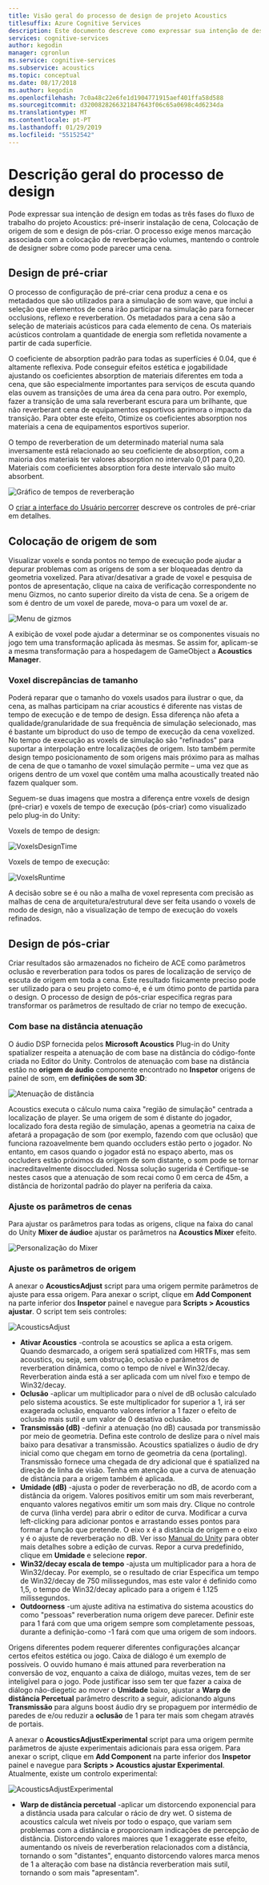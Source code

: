 ```yaml
---
title: Visão geral do processo de design de projeto Acoustics
titlesuffix: Azure Cognitive Services
description: Este documento descreve como expressar sua intenção de design em todas as três fases do fluxo de trabalho Acoustics do projeto.
services: cognitive-services
author: kegodin
manager: cgronlun
ms.service: cognitive-services
ms.subservice: acoustics
ms.topic: conceptual
ms.date: 08/17/2018
ms.author: kegodin
ms.openlocfilehash: 7c0a48c22e6fe1d1904771915aef401ffa58d588
ms.sourcegitcommit: d3200828266321847643f06c65a0698c4d6234da
ms.translationtype: MT
ms.contentlocale: pt-PT
ms.lasthandoff: 01/29/2019
ms.locfileid: "55152542"
---
```

# <a name="design-process-overview"></a>Descrição geral do processo de design
Pode expressar sua intenção de design em todas as três fases do fluxo de trabalho do projeto Acoustics: pré-inserir instalação de cena, Colocação de origem de som e design de pós-criar. O processo exige menos marcação associada com a colocação de reverberação volumes, mantendo o controle de designer sobre como pode parecer uma cena.

## <a name="pre-bake-design"></a>Design de pré-criar
O processo de configuração de pré-criar cena produz a cena e os metadados que são utilizados para a simulação de som wave, que inclui a seleção que elementos de cena irão participar na simulação para fornecer occlusions, reflexo e reverberation. Os metadados para a cena são a seleção de materiais acústicos para cada elemento de cena. Os materiais acústicos controlam a quantidade de energia som refletida novamente a partir de cada superfície.

O coeficiente de absorption padrão para todas as superfícies é 0.04, que é altamente reflexiva. Pode conseguir efeitos estética e jogabilidade ajustando os coeficientes absorption de materiais diferentes em toda a cena, que são especialmente importantes para serviços de escuta quando elas ouvem as transições de uma área da cena para outro. Por exemplo, fazer a transição de uma sala reverberant escura para um brilhante, que não reverberant cena de equipamentos esportivos aprimora o impacto da transição. Para obter este efeito, Otimize os coeficientes absorption nos materiais a cena de equipamentos esportivos superior.

O tempo de reverberation de um determinado material numa sala inversamente está relacionado ao seu coeficiente de absorption, com a maioria dos materiais ter valores absorption no intervalo 0,01 para 0,20. Materiais com coeficientes absorption fora deste intervalo são muito absorbent.

![Gráfico de tempos de reverberação](media/ReverbTimeGraph.png)

O [criar a interface do Usuário percorrer](bake-ui-walkthrough.md) descreve os controles de pré-criar em detalhes.

## <a name="sound-source-placement"></a>Colocação de origem de som
Visualizar voxels e sonda pontos no tempo de execução pode ajudar a depurar problemas com as origens de som a ser bloqueadas dentro da geometria voxelized. Para ativar/desativar a grade de voxel e pesquisa de pontos de apresentação, clique na caixa de verificação correspondente no menu Gizmos, no canto superior direito da vista de cena. Se a origem de som é dentro de um voxel de parede, mova-o para um voxel de ar.

![Menu de gizmos](media/GizmosMenu.png)  

A exibição de voxel pode ajudar a determinar se os componentes visuais no jogo tem uma transformação aplicada às mesmas. Se assim for, aplicam-se a mesma transformação para a hospedagem de GameObject a **Acoustics Manager**.

### <a name="voxel-size-discrepancies"></a>Voxel discrepâncias de tamanho
Poderá reparar que o tamanho do voxels usados para ilustrar o que, da cena, as malhas participam na criar acoustics é diferente nas vistas de tempo de execução e de tempo de design. Essa diferença não afeta a qualidade/granularidade de sua frequência de simulação selecionado, mas é bastante um biproduct do uso de tempo de execução da cena voxelized. No tempo de execução as voxels de simulação são "refinados" para suportar a interpolação entre localizações de origem. Isto também permite design tempo posicionamento de som origens mais próximo para as malhas de cena de que o tamanho de voxel simulação permite – uma vez que as origens dentro de um voxel que contêm uma malha acoustically treated não fazem qualquer som.

Seguem-se duas imagens que mostra a diferença entre voxels de design (pré-criar) e voxels de tempo de execução (pós-criar) como visualizado pelo plug-in do Unity:

Voxels de tempo de design:

![VoxelsDesignTime](media/VoxelsDesignTime.png)

Voxels de tempo de execução:

![VoxelsRuntime](media/VoxelsRuntime.png)

A decisão sobre se é ou não a malha de voxel representa com precisão as malhas de cena de arquitetura/estrutural deve ser feita usando o voxels de modo de design, não a visualização de tempo de execução do voxels refinados.

## <a name="post-bake-design"></a>Design de pós-criar
Criar resultados são armazenados no ficheiro de ACE como parâmetros oclusão e reverberation para todos os pares de localização de serviço de escuta de origem em toda a cena. Este resultado fisicamente preciso pode ser utilizado para o seu projeto como-é, e é um ótimo ponto de partida para o design. O processo de design de pós-criar especifica regras para transformar os parâmetros de resultado de criar no tempo de execução.

### <a name="distance-based-attenuation"></a>Com base na distância atenuação
O áudio DSP fornecida pelos **Microsoft Acoustics** Plug-in do Unity spatializer respeita a atenuação de com base na distância do código-fonte criada no Editor do Unity. Controlos de atenuação com base na distância estão no **origem de áudio** componente encontrado no **Inspetor** origens de painel de som, em **definições de som 3D**:

![Atenuação de distância](media/distanceattenuation.png)

Acoustics executa o cálculo numa caixa "região de simulação" centrada a localização de player. Se uma origem de som é distante do jogador, localizado fora desta região de simulação, apenas a geometria na caixa de afetará a propagação de som (por exemplo, fazendo com que oclusão) que funciona razoavelmente bem quando occluders estão perto o jogador. No entanto, em casos quando o jogador está no espaço aberto, mas os occluders estão próximos da origem de som distante, o som pode se tornar inacreditavelmente disoccluded. Nossa solução sugerida é Certifique-se nestes casos que a atenuação de som recai como 0 em cerca de 45m, a distância de horizontal padrão do player na periferia da caixa.

### <a name="tuning-scene-parameters"></a>Ajuste os parâmetros de cenas
Para ajustar os parâmetros para todas as origens, clique na faixa do canal do Unity **Mixer de áudio**e ajustar os parâmetros na **Acoustics Mixer** efeito.

![Personalização do Mixer](media/MixerParameters.png)

### <a name="tuning-source-parameters"></a>Ajuste os parâmetros de origem
A anexar o **AcousticsAdjust** script para uma origem permite parâmetros de ajuste para essa origem. Para anexar o script, clique em **Add Component** na parte inferior dos **Inspetor** painel e navegue para **Scripts > Acoustics ajustar**. O script tem seis controles:

![AcousticsAdjust](media/AcousticsAdjust.png)

* **Ativar Acoustics** -controla se acoustics se aplica a esta origem. Quando desmarcado, a origem será spatialized com HRTFs, mas sem acoustics, ou seja, sem obstrução, oclusão e parâmetros de reverberation dinâmica, como o tempo de nível e Win32/decay. Reverberation ainda está a ser aplicada com um nível fixo e tempo de Win32/decay.
* **Oclusão** -aplicar um multiplicador para o nível de dB oclusão calculado pelo sistema acoustics. Se este multiplicador for superior a 1, irá ser exagerada oclusão, enquanto valores inferior a 1 fazer o efeito de oclusão mais sutil e um valor de 0 desativa oclusão.
* **Transmissão (dB)** -definir a atenuação (no dB) causada por transmissão por meio de geometria. Defina este controlo de deslize para o nível mais baixo para desativar a transmissão. Acoustics spatializes o áudio de dry inicial como que chegam em torno de geometria da cena (portaling). Transmissão fornece uma chegada de dry adicional que é spatialized na direção de linha de visão. Tenha em atenção que a curva de atenuação de distância para a origem também é aplicada.
* **Umidade (dB)** -ajusta o poder de reverberação no dB, de acordo com a distância da origem. Valores positivos emitir um som mais reverberant, enquanto valores negativos emitir um som mais dry. Clique no controle de curva (linha verde) para abrir o editor de curva. Modificar a curva left-clicking para adicionar pontos e arrastando esses pontos para formar a função que pretende. O eixo x é a distância de origem e o eixo y é o ajuste de reverberação no dB. Ver isso [Manual do Unity](https://docs.unity3d.com/Manual/EditingCurves.html) para obter mais detalhes sobre a edição de curvas. Repor a curva predefinido, clique em **Umidade** e selecione **repor**.
* **Win32/decay escala de tempo** -ajusta um multiplicador para a hora de Win32/decay. Por exemplo, se o resultado de criar Especifica um tempo de Win32/decay de 750 milissegundos, mas este valor é definido como 1,5, o tempo de Win32/decay aplicado para a origem é 1.125 milissegundos.
* **Outdoorness** -um ajuste aditiva na estimativa do sistema acoustics do como "pessoas" reverberation numa origem deve parecer. Definir este para 1 fará com que uma origem sempre som completamente pessoas, durante a definição-como -1 fará com que uma origem de som indoors.

Origens diferentes podem requerer diferentes configurações alcançar certos efeitos estética ou jogo. Caixa de diálogo é um exemplo de possíveis. O ouvido humano é mais attuned para reverberation na conversão de voz, enquanto a caixa de diálogo, muitas vezes, tem de ser inteligível para o jogo. Pode justificar isso sem ter que fazer a caixa de diálogo não-diegetic ao mover o **Umidade** baixo, ajustar a **Warp de distância Percetual** parâmetro descrito a seguir, adicionando alguns  **Transmissão** para alguns boost áudio dry se propaguem por intermédio de paredes de e/ou reduzir a **oclusão** de 1 para ter mais som chegam através de portais.

A anexar o **AcousticsAdjustExperimental** script para uma origem permite parâmetros de ajuste experimentais adicionais para essa origem. Para anexar o script, clique em **Add Component** na parte inferior dos **Inspetor** painel e navegue para **Scripts > Acoustics ajustar Experimental**. Atualmente, existe um controlo experimental:

![AcousticsAdjustExperimental](media/AcousticsAdjustExperimental.png)

* **Warp de distância percetual** -aplicar um distorcendo exponencial para a distância usada para calcular o rácio de dry wet. O sistema de acoustics calcula wet níveis por todo o espaço, que variam sem problemas com a distância e proporcionam indicações de percepção de distância. Distorcendo valores maiores que 1 exaggerate esse efeito, aumentando os níveis de reverberation relacionados com a distância, tornando o som "distantes", enquanto distorcendo valores marca menos de 1 a alteração com base na distância reverberation mais sutil, tornando o som mais "apresentam".

